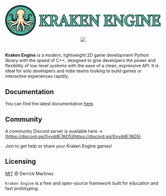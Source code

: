 <div align="center"><img src="https://github.com/durkisneer1/Kraken-Engine/blob/main/docs/_static/kraken-engine-banner.png"/></div>

<div align="center">
  <img src="https://img.shields.io/badge/license-MIT-blue.svg">
</div>

<br>

**Kraken Engine** is a modern, lightweight 2D game development Python library with the speed of C++, designed to give developers the power and flexibility of low-level systems with the ease of a clean, expressive API.
It is ideal for solo developers and indie teams looking to build games or interactive experiences rapidly.

## Documentation

You can find the latest documentation [here](https://pykraken-docs.netlify.app/).

## Community

A community Discord server is available here -> [https://discord.gg/GyyddE7AD5](https://discord.gg/GyyddE7AD5).

Join to get help or share your Kraken Engine games!

## Licensing

[MIT](LICENSE) @ Derrick Martinez

`Kraken Engine` is a free and open-source framework built for education and fast prototyping.
